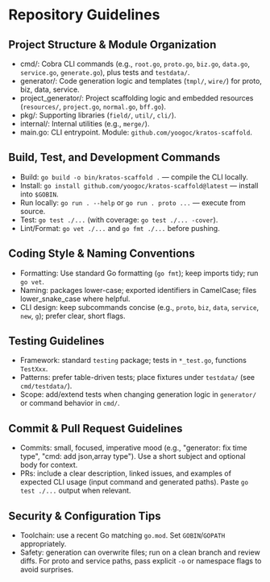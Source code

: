 # Repository Guidelines

## Project Structure & Module Organization
- cmd/: Cobra CLI commands (e.g., `root.go`, `proto.go`, `biz.go`, `data.go`, `service.go`, `generate.go`), plus tests and `testdata/`.
- generator/: Code generation logic and templates (`tmpl/`, `wire/`) for proto, biz, data, service.
- project_generator/: Project scaffolding logic and embedded resources (`resources/`, `project.go`, `normal.go`, `bff.go`).
- pkg/: Supporting libraries (`field/`, `util/`, `cli/`).
- internal/: Internal utilities (e.g., `merge/`).
- main.go: CLI entrypoint. Module: `github.com/yoogoc/kratos-scaffold`.

## Build, Test, and Development Commands
- Build: `go build -o bin/kratos-scaffold .` — compile the CLI locally.
- Install: `go install github.com/yoogoc/kratos-scaffold@latest` — install into `$GOBIN`.
- Run locally: `go run . --help` or `go run . proto ...` — execute from source.
- Test: `go test ./...` (with coverage: `go test ./... -cover`).
- Lint/Format: `go vet ./...` and `go fmt ./...` before pushing.

## Coding Style & Naming Conventions
- Formatting: Use standard Go formatting (`go fmt`); keep imports tidy; run `go vet`.
- Naming: packages lower-case; exported identifiers in CamelCase; files lower_snake_case where helpful.
- CLI design: keep subcommands concise (e.g., `proto`, `biz`, `data`, `service`, `new`, `g`); prefer clear, short flags.

## Testing Guidelines
- Framework: standard `testing` package; tests in `*_test.go`, functions `TestXxx`.
- Patterns: prefer table-driven tests; place fixtures under `testdata/` (see `cmd/testdata/`).
- Scope: add/extend tests when changing generation logic in `generator/` or command behavior in `cmd/`.

## Commit & Pull Request Guidelines
- Commits: small, focused, imperative mood (e.g., "generator: fix time type", "cmd: add json,array type"). Use a short subject and optional body for context.
- PRs: include a clear description, linked issues, and examples of expected CLI usage (input command and generated paths). Paste `go test ./...` output when relevant.

## Security & Configuration Tips
- Toolchain: use a recent Go matching `go.mod`. Set `GOBIN`/`GOPATH` appropriately.
- Safety: generation can overwrite files; run on a clean branch and review diffs. For proto and service paths, pass explicit `-o` or namespace flags to avoid surprises.
